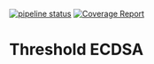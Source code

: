 [![pipeline status](https://gitlab.com/alephledger/threshold-ecdsa/badges/devel/pipeline.svg)](https://gitlab.com/alephledger/threshold-ecdsa/-/commits/devel) [![Coverage Report](https://gitlab.com/alephledger/threshold-ecdsa/badges/devel/coverage.svg)](https://gitlab.com/alephledger/threshold-ecdsa/commits/devel)


# Threshold ECDSA

